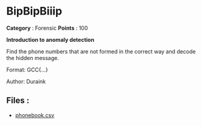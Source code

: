 # BipBipBiiip

**Category** : Forensic
**Points** : 100

**Introduction to anomaly detection**

Find the phone numbers that are not formed in the correct way and decode the hidden message.

Format: GCC{...}

Author: Duraink

## Files : 
 - [phonebook.csv](./phonebook.csv)


